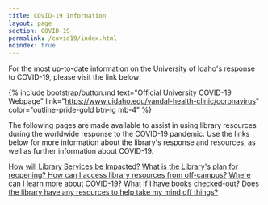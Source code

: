 ```yaml
---
title: COVID-19 Information 
layout: page
section: COVID-19
permalink: /covid19/index.html
noindex: true
---
```


For the most up-to-date information on the University of Idaho's response to COVID-19, please visit the link below: 

{% include bootstrap/button.md text="Official University COVID-19 Webpage" link="https://www.uidaho.edu/vandal-health-clinic/coronavirus" color="outline-pride-gold btn-lg mb-4" %}

The following pages are made available to assist in using library resources during the worldwide response to the COVID-19 pandemic. 
Use the links below for more information about the library's response and resources, as well as further information about COVID-19.

<div class="list-group col-md-8 offset-md-2 mt-2 mb-4">
  <a href="impact.html" class="list-group-item list-group-item-action text-black">
    How will Library Services be Impacted?
  </a>
  <a href="{{ site.lib-media }}/about/LibraryReopeningExternal070620.pdf" target="_blank" class="list-group-item list-group-item-action text-black">
    What is the Library's plan for reopening?
  </a>
  <a href="{{ '/covid19/access.html' | relative_url }}" class="list-group-item list-group-item-action text-black">How can I access library resources from off-campus?</a>
  <a href="{{ '/covid19/information-sources.html' | relative_url }}" class="list-group-item list-group-item-action text-black">Where can I learn more about COVID-19?</a>
  <a href="{{ '/covid19/impact.html#checked-out-books' | relative_url }}" class="list-group-item list-group-item-action text-black">What if I have books checked-out?</a>
  <a href="{{ '/covid19/resources.html' | relative_url }}" class="list-group-item list-group-item-action mb-4">Does the library have any resources to help take my mind off things?</a>
</div>
